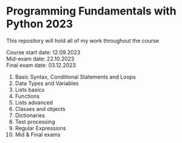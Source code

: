 # Programming Fundamentals with Python 2023

 This repository will hold all of my work throughout the course

Course start date: 12.09.2023   
Mid-exam date: 22.10.2023   
Final exam date: 03.12.2023

 1. Basic Syntax, Conditional Statements and Loops
 2. Data Types and Variables
 3. Lists basics
 4. Functions
 5. Lists advanced
 6. Classes and objects
 7. Dictionaries
 8. Text processing
 9. Regular Expressions
 10. Mid & Final exams